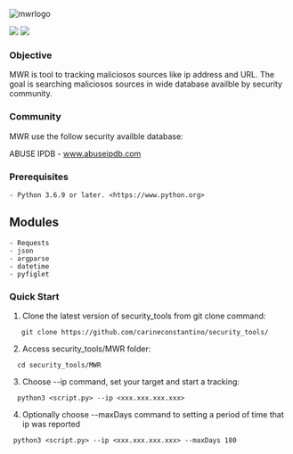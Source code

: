 ![mwrlogo](https://user-images.githubusercontent.com/53983340/77702356-14ec5980-6f97-11ea-87c7-3cb0a3fa6e90.jpg)

<p>
 <img src="https://img.shields.io/badge/MWR-v.0.1-yellow" />
 <img src="https://img.shields.io/badge/python-v3.6.9-blue" />
 </p>
 
### Objective

MWR is tool to tracking maliciosos sources like ip address and URL.
The goal is searching maliciosos sources in wide database availble by security community.

### Community

MWR use the follow security availble database:

ABUSE IPDB - www.abuseipdb.com 

### Prerequisites

```
- Python 3.6.9 or later. <https://www.python.org>
```
## Modules

```
- Requests
- json
- argparse
- datetime
- pyfiglet
```

### Quick Start

1. Clone the latest version of security_tools from git clone command:

 ```
    git clone https://github.com/carineconstantino/security_tools/
 ```
    
 2. Access security_tools/MWR folder:
 
 ```
   cd security_tools/MWR
 ```
 
 3. Choose --ip command, set your target and start a tracking: 
 
 ```
   python3 <script.py> --ip <xxx.xxx.xxx.xxx>
 ```
 
 4. Optionally choose --maxDays command to setting a period of time that ip was reported
 
  ```
   python3 <script.py> --ip <xxx.xxx.xxx.xxx> --maxDays 180
 ```
 

